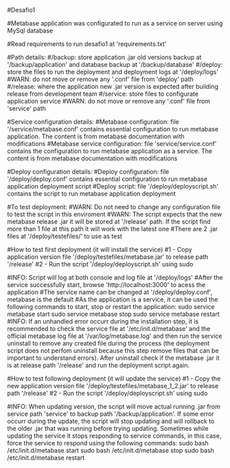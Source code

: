 #Desafio1

#Metabase application was configurated to run as a service on server using MySql database

#Read requirements to run desafio1 at 'requirements.txt'

#Path details:
#/backup: store application .jar old versions backup at '/backup/application' and database backup at '/backup/database'
#/deploy: store the files to run the deployment and deployment logs at '/deploy/logs'
#WARN: do not move or remove any '.conf' file from 'deploy' path 
#/release: where the application new .jar version is expected after building release from development team
#/service: store files to configurate application service
#WARN: do not move or remove any '.conf' file from 'service' path 

#Service configuration details:
#Metabase configuration: file '/service/metabase.conf' contains essential configuration to run metabase application. The content is from metabase documentation with modifications
#Metabase service configuration: file 'service/service.conf' contains the configuration to run metabase application as a service. The content is from metabase documentation with modifications

#Deploy configuration details: 
#Deploy configuration: file '/deploy/deploy.conf' contains essential configuration to run metabase application deployment script
#Deploy script: file '/deploy/deployscript.sh' contains the script to run metabase application deployment

#To test deployment:
#WARN: Do not need to change any configuration file to test the script in this enviroment
#WARN: The script expects that the new metabase release .jar it will be stored at '/release' path. If the script find more than 1 file at this path it will work with the latest one
#There are 2 .jar files at '/deploy/testefiles/' to use as test

#How to test first deployment (it will install the service)
#1 - Copy application version file '/deploy/testefiles/metabase.jar' to release path '/release'
#2 - Run the script '/deploy/deployscript.sh' using sudo

#INFO: Script will log at both console and log file at '/deploy/logs'
#After the  service successfully start, browse 'http://localhost:3000' to acess the application
#The service name can be changed at '/deploy/deploy.conf', metabase is the default
#As the application is a service, it can be used the following commands to start, stop or restart the application:
 sudo service metabase start
 sudo service metabase stop
 sudo service metabase restart
#INFO: If an unhandled error occurr during the installation step, it is recommended to check the service file at '/etc/init.d/metabase' and the official metabase log file at '/var/log/metabase.log' and then run the service uninstall to remove any created file during the process (the deployment script does not perfom uninstall because this step remove files that can be important to understand errors). After uninstall check if the metabase .jar it is at release path '/release' and run the deployment script again. 

#How to test following deployment (it will update the service)
#1 - Copy the new application version file '/deploy/testefiles/metabase_1_2.jar' to release path '/release'
#2 - Run the script '/deploy/deployscript.sh' using sudo

#INFO: When updating version, the script will move actual running .jar from service path 'service' to backup path '/backup/application'. If some error occurr during the update, the script will stop updating and will rollback to the older .jar that was running before trying updating. Sometimes while updating the service it stops responding to service commands, in this case, force the service to respond using the following commands:
 sudo bash /etc/init.d/metabase start 
 sudo bash /etc/init.d/metabase stop
 sudo bash /etc/init.d/metabase restart
 

